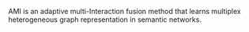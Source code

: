AMI is an adaptive multi-Interaction fusion method that learns multiplex heterogeneous graph representation in semantic networks.
